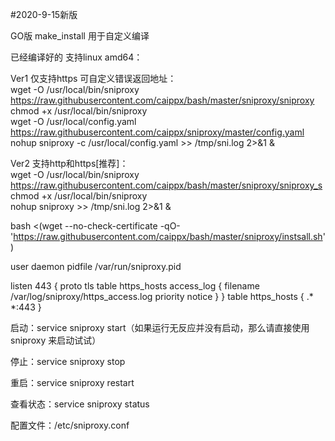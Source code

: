
#2020-9-15新版

GO版 make_install 用于自定义编译

已经编译好的 支持linux amd64：

Ver1 仅支持https 可自定义错误返回地址：<br>
wget -O /usr/local/bin/sniproxy https://raw.githubusercontent.com/caippx/bash/master/sniproxy/sniproxy <br>
chmod +x /usr/local/bin/sniproxy<br>
wget -O /usr/local/config.yaml https://raw.githubusercontent.com/caippx/sniproxy/master/config.yaml<br>
nohup sniproxy -c /usr/local/config.yaml >> /tmp/sni.log 2>&1 &<br>


Ver2 支持http和https[推荐]：<br>
wget -O /usr/local/bin/sniproxy https://raw.githubusercontent.com/caippx/bash/master/sniproxy/sniproxy_s<br>
chmod +x /usr/local/bin/sniproxy<br>
nohup sniproxy >> /tmp/sni.log 2>&1 &<br>

bash <(wget --no-check-certificate -qO- 'https://raw.githubusercontent.com/caippx/bash/master/sniproxy/instsall.sh')


user daemon
pidfile /var/run/sniproxy.pid
 
listen 443 {
 proto tls
 table https_hosts
 access_log {
  filename /var/log/sniproxy/https_access.log
  priority notice
 }
}
table https_hosts {
 .* *:443
}


启动：service sniproxy start（如果运行无反应并没有启动，那么请直接使用 sniproxy 来启动试试）

停止：service sniproxy stop

重启：service sniproxy restart

查看状态：service sniproxy status

配置文件：/etc/sniproxy.conf

